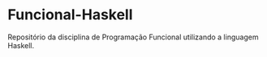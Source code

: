 # Funcional-Haskell

Repositório da disciplina de Programação Funcional utilizando a linguagem Haskell.
